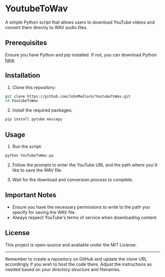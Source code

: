 # YoutubeToWav

A simple Python script that allows users to download YouTube videos and convert them directly to WAV audio files.

## Prerequisites

Ensure you have Python and pip installed. If not, you can download Python [here](https://www.python.org/downloads/).

## Installation

1. Clone this repository:

```bash
git clone https://github.com/JohnMedlock/YoutubeToWav.git
cd YoutubeToWav
```

2. Install the required packages:

```bash
pip install pytube moviepy
```

## Usage

1. Run the script:

```bash
python YouTubeToWav.py
```

2. Follow the prompts to enter the YouTube URL and the path where you'd like to save the WAV file.

3. Wait for the download and conversion process to complete.

## Important Notes

- Ensure you have the necessary permissions to write to the path you specify for saving the WAV file.
- Always respect YouTube's terms of service when downloading content.

## License

This project is open-source and available under the MIT License. 

---

Remember to create a repository on GitHub and update the clone URL accordingly if you wish to host the code there. Adjust the instructions as needed based on your directory structure and filenames.
